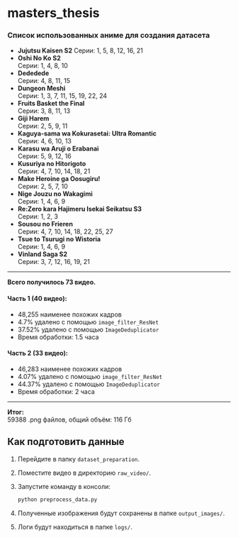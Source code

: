 # masters_thesis

### Список использованных аниме для создания датасета

- **Jujutsu Kaisen S2**   Серии: 1, 5, 8, 12, 16, 21
- **Oshi No Ko S2**  
  Серии: 1, 4, 8, 10
- **Dededede**  
  Серии: 4, 8, 11, 15
- **Dungeon Meshi**  
  Серии: 1, 3, 7, 11, 15, 19, 22, 24
- **Fruits Basket the Final**  
  Серии: 3, 8, 11, 13
- **Giji Harem**  
  Серии: 2, 5, 9, 11
- **Kaguya-sama wa Kokurasetai: Ultra Romantic**  
  Серии: 4, 6, 10, 13
- **Karasu wa Aruji o Erabanai**  
  Серии: 5, 9, 12, 16
- **Kusuriya no Hitorigoto**  
  Серии: 4, 7, 10, 14, 18, 21
- **Make Heroine ga Oosugiru!**  
  Серии: 2, 5, 7, 10
- **Nige Jouzu no Wakagimi**  
  Серии: 1, 4, 6, 9
- **Re:Zero kara Hajimeru Isekai Seikatsu S3**  
  Серии: 1, 2, 3
- **Sousou no Frieren**  
  Серии: 4, 7, 10, 14, 18, 22, 25, 27
- **Tsue to Tsurugi no Wistoria**  
  Серии: 1, 4, 6, 9
- **Vinland Saga S2**  
  Серии: 3, 7, 12, 16, 19, 21

---

**Всего получилось 73 видео.**

#### Часть 1 (40 видео):
- 48,255 наименее похожих кадров
- 4.7% удалено с помощью `image_filter_ResNet`
- 37.52% удалено с помощью `ImageDeduplicator`
- Время обработки: 1.5 часа

#### Часть 2 (33 видео):
- 46,283 наименее похожих кадров
- 4.07% удалено с помощью `image_filter_ResNet`
- 44.37% удалено с помощью `ImageDeduplicator`
- Время обработки: 2 часа

---

**Итог:**  
59388 .png файлов, общий объём: 116 Гб




## Как подготовить данные

1. Перейдите в папку `dataset_preparation`.
2. Поместите видео в директорию `raw_video/`.
3. Запустите команду в консоли:

   ```bash
   python preprocess_data.py

4. Полученные изображения будут сохранены в папке `output_images/`.
5. Логи будут находиться в папке `logs/`.
